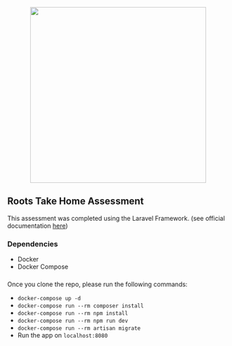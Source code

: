 <p align="center"><img src="https://storage.googleapis.com/root-bank/dinoparks/dinoparks-logo.png" width="400"></p>

## Roots Take Home Assessment

This assessment was completed using the Laravel Framework. (see official documentation <a href="https://laravel.com/docs/8.x" target="_blank">here</a>)

### Dependencies 

- Docker
- Docker Compose  

### 
Once you clone the repo, please run the following commands:
- `docker-compose up -d`
- `docker-compose run --rm composer install`
- `docker-compose run --rm npm install`
- `docker-compose run --rm npm run dev`
- `docker-compose run --rm artisan migrate`
- Run the app on ``localhost:8080``
